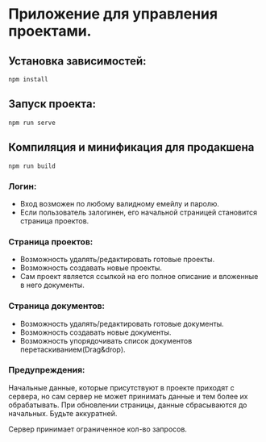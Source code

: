 # Приложение для управления проектами.

## Установка зависимостей:

```
npm install
```

## Запуск проекта:

```
npm run serve
```

## Компиляция и минификация для продакшена

```
npm run build
```

### Логин:
- Вход возможен по любому валидному емейлу и паролю.
- Если пользователь залогинен, его начальной страницей становится страница проектов.

### Страница проектов:
- Возможность удалять/редактировать готовые проекты.
- Возможность создавать новые проекты.
- Сам проект является ссылкой на его полное описание и вложенные в него документы.

### Страница документов:
- Возможность удалять/редактировать готовые документы.
- Возможность создавать новые документы.
- Возможность упорядочивать список документов перетаскиванием(Drag&drop).

### Предупреждения:

Начальные данные, которые присутствуют в проекте приходят с сервера, но сам сервер не может принимать данные и тем более их обрабатывать.
При обновлении страницы, данные сбрасываются до начальных. Будьте аккуратней.

Сервер принимает ограниченное кол-во запросов.

